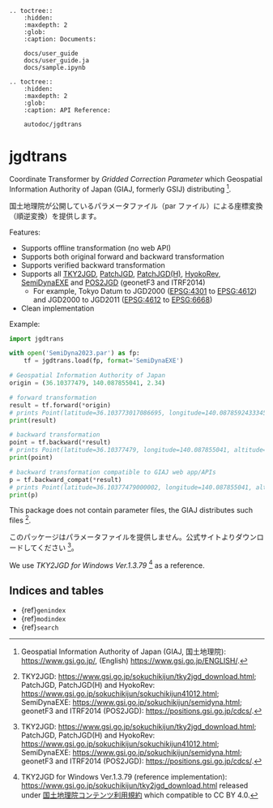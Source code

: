 ```{eval-rst}
.. toctree::
    :hidden:
    :maxdepth: 2
    :glob:
    :caption: Documents:
    
    docs/user_guide
    docs/user_guide.ja
    docs/sample.ipynb
```

```{eval-rst}
.. toctree::
    :hidden:
    :maxdepth: 2
    :glob:
    :caption: API Reference:
    
    autodoc/jgdtrans
```

# jgdtrans

Coordinate Transformer by _Gridded Correction Parameter_
which Geospatial Information Authority of Japan (GIAJ, formerly GSIJ) distributing [^1].

国土地理院が公開しているパラメータファイル（par ファイル）による座標変換（順逆変換）を提供します。

Features:

- Supports offline transformation (no web API)
- Supports both original forward and backward transformation
- Supports verified backward transformation
- Supports all [TKY2JGD], [PatchJGD], [PatchJGD(H)], [HyokoRev], [SemiDynaEXE]
  and [POS2JGD] (geonetF3 and ITRF2014)
  - For example, Tokyo Datum to JGD2000 ([EPSG:4301] to [EPSG:4612])
    and JGD2000 to JGD2011 ([EPSG:4612] to [EPSG:6668])
- Clean implementation

Example:

```python
import jgdtrans

with open('SemiDyna2023.par') as fp:
    tf = jgdtrans.load(fp, format='SemiDynaEXE')

# Geospatial Information Authority of Japan
origin = (36.10377479, 140.087855041, 2.34)

# forward transformation
result = tf.forward(*origin)
# prints Point(latitude=36.103773017086695, longitude=140.08785924333452, altitude=2.4363138578103)
print(result)

# backward transformation
point = tf.backward(*result)
# prints Point(latitude=36.10377479, longitude=140.087855041, altitude=2.34)
print(point)

# backward transformation compatible to GIAJ web app/APIs
p = tf.backward_compat(*result)
# prints Point(latitude=36.10377479000002, longitude=140.087855041, altitude=2.339999999578243)
print(p)
```

This package does not contain parameter files, the GIAJ distributes such files [^2].

このパッケージはパラメータファイルを提供しません。公式サイトよりダウンロードしてください [^2]。

We use _TKY2JGD for Windows Ver.1.3.79_ [^3] as a reference.

[TKY2JGD]: https://www.gsi.go.jp/sokuchikijun/tky2jgd.html
[PatchJGD]: https://vldb.gsi.go.jp/sokuchi/surveycalc/patchjgd/index.html
[PatchJGD(H)]: https://vldb.gsi.go.jp/sokuchi/surveycalc/patchjgd_h/index.html
[HyokoRev]: https://vldb.gsi.go.jp/sokuchi/surveycalc/hyokorev/hyokorev.html
[SemiDynaEXE]: https://vldb.gsi.go.jp/sokuchi/surveycalc/semidyna/web/index.html
[POS2JGD]: https://positions.gsi.go.jp/cdcs

[EPSG:4301]: https://epsg.io/4301
[EPSG:4612]: https://epsg.io/4612
[EPSG:6668]: https://epsg.io/6668

[^1]: Geospatial Information Authority of Japan (GIAJ, 国土地理院): <https://www.gsi.go.jp/>,
      (English) <https://www.gsi.go.jp/ENGLISH/>.
[^2]: TKY2JGD: <https://www.gsi.go.jp/sokuchikijun/tky2jgd_download.html>;
      PatchJGD, PatchJGD(H) and HyokoRev: <https://www.gsi.go.jp/sokuchikijun/sokuchikijun41012.html>;
      SemiDynaEXE: <https://www.gsi.go.jp/sokuchikijun/semidyna.html>;
      geonetF3 and ITRF2014 (POS2JGD): <https://positions.gsi.go.jp/cdcs/>.
[^3]: TKY2JGD for Windows Ver.1.3.79 (reference implementation):
      <https://www.gsi.go.jp/sokuchikijun/tky2jgd_download.html> 
      released under [国土地理院コンテンツ利用規約] which compatible to CC BY 4.0.
[^4]: Other implementation:
      Rust <https://github.com/paqira/jgdtrans-rs>,
      Java <https://github.com/paqira/jgdtrans-java>,
      JavaScript/TypeScript <https://github.com/paqira/jgdtrans-js>.

[国土地理院コンテンツ利用規約]: https://www.gsi.go.jp/kikakuchousei/kikakuchousei40182.html

## Indices and tables

* {ref}`genindex`
* {ref}`modindex`
* {ref}`search`
